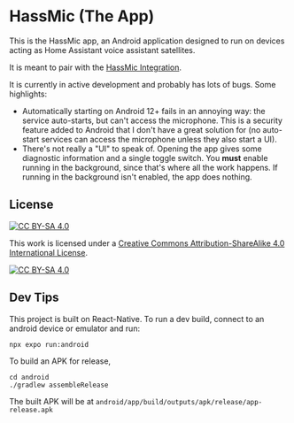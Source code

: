 # HassMic (The App)

This is the HassMic app, an Android application designed to run on devices
acting as Home Assistant voice assistant satellites.

It is meant to pair with the [HassMic
Integration](http://github.com/jeffc/hassmic-integration).

It is currently in active development and probably has lots of bugs. Some
highlights:

-   Automatically starting on Android 12+ fails in an annoying way: the service
    auto-starts, but can't access the microphone. This is a security feature
    added to Android that I don't have a great solution for (no auto-start
    services can access the microphone unless they also start a UI).
-   There's not really a "UI" to speak of. Opening the app gives some diagnostic
    information and a single toggle switch. You **must** enable running in the
    background, since that's where all the work happens. If running in the
    background isn't enabled, the app does nothing.

## License

[![CC BY-SA 4.0][cc-by-sa-shield]][cc-by-sa]

This work is licensed under a
[Creative Commons Attribution-ShareAlike 4.0 International License][cc-by-sa].

[![CC BY-SA 4.0][cc-by-sa-image]][cc-by-sa]

[cc-by-sa]: http://creativecommons.org/licenses/by-sa/4.0/
[cc-by-sa-image]: https://licensebuttons.net/l/by-sa/4.0/88x31.png
[cc-by-sa-shield]: https://img.shields.io/badge/License-CC%20BY--SA%204.0-lightgrey.svg

## Dev Tips

This project is built on React-Native. To run a dev build, connect to an
android device or emulator and run:

```
npx expo run:android
```

To build an APK for release,

```
cd android
./gradlew assembleRelease
```

The built APK will be at `android/app/build/outputs/apk/release/app-release.apk`
